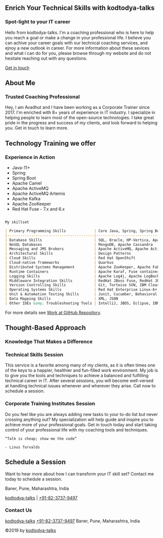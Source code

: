 
## Enrich Your Technical Skills with kodtodya-talks

### Spot-light to your IT career

Hello from kodtodya-talks. I'm a coaching professional who is here to help you reach a goal or make a change in your professional life. I believe you can achive your career goals with our technical coaching services, and ejnoy a new outlook in career. For more information about these sevices and what i can do for you, please browse through my website and do not hesitate reaching out with any questions.

[Get in touch](mailto:kodtodya.talks@gmail.com)

## About Me

### Trusted Coaching Professional

Hey, I am Avadhut and I have been working as a Corporate Trainer since 2017. I'm enriched with 8+ years of experience in IT industry. I specialize in helping people to learn most of the open-source technologies. I take great pride in the progress and success of my clients, and look forward to helping you. Get in touch to learn more.


## Technology Training we offer 
### Experience in Action

- Java-11+
- Spring
- Spring Boot
- Apache Camel
- Apache ActiveMQ
- Apache ActiveMQ Artemis
- Apache Kafka
- Apache ZooKeeper
- Red Hat Fuse - 7.x and 6.x

```markdown

My skillset

| Primary Programming Skills             | Core Java, Spring, Spring Boot, Apache Camel, Spring Batch, Apache Blueprint, Apache Maven |
|----------------------------------------|--------------------------------------------------------------------------------------------|
| Database Skills                        | SQL, Oracle, HP-Vertica, Apache Derby                                                      |
| NoSQL Databases                        | MongoDB, Apache Cassandra                                                                  |
| Messaging and JMS Brokers              | Apache ActiveMQ, Apache ActiveMQ Artemis, HornetQ, WebSphere MQ, Tibco EMS, Apache Kafka   |
| Architectural Skills                   | Design Patterns                                                                            |
| Cloud Skills                           | Red Hat OpenShift                                                                          |
| Cloud-native frameworks                | Quarkus                                                                                    |
| Distributed Systems Management         | Apache ZooKeeper, Apache Fabric                                                            |
| Runtime Containers                     | Apache Karaf, Fuse container, Fabric container, A-MQ container                             |
| Logging Skills                         | Apache Log4j, Apache LogBack, Apache slf4j                                                 |
| Middleware Integration Skills          | RedHat JBoss Fuse, RedHat JBoss EAP, RedHat JBoss A-MQ                                     |
| Version Controlling Skills             | Git, Tortoise SVN, IBM ClearCase, BitBucket                                                |
| Operating Systems Skills               | Red Hat Enterprise Linux-6+, CentOS-7+, Fedora-24+, Windows-X                              |
| Unit & Automation Testing Skills       | Junit, Cucumber, Behavioral Driven Development, CodePro                                    |
| Data Mapping Skills                    | XML, JSON                                                                                  |
| Other IDEs &amp; Troubleshooting Tools | IntelliJ, JBDS, Eclipse, IBM Integration Bus, Memory Analyzer Tool, Samura                 |

```

For more details see [Work at GitHub Repository](https://github.com/kodtodya/).

## Thought-Based Approach
### Knowledge That Makes a Difference

### Technical Skills Session

This service is a favorite among many of my clients, as it is often times one of the keys to a happier, healthier and fun-filled work environment. My job is to give you the tools and techniques to achieve a balanced and fulfilling technical career in IT. After several sessions, you will become well-versed at handling technical issues whenever and wherever they arise. Call now to schedule a session.

### Corporate Training Institutes Session

Do you feel like you are always adding new tasks to your to-do list but never crossing anything out? My specialization will help guide and inspire you to achieve more of your professional goals. Get in touch today and start taking control of your professional life with my coaching tools and techniques.

```
“Talk is cheap; show me the code”

- Linus Torvalds
```

## Schedule a Session 
Want to hear more about how I can transform your IT skill set? Contact me today to schedule a session.

Baner, Pune, Maharashtra, India

[kodtodya-talks](mailto:kodtodya.talks@gmail.com) | [+91-82-3737-9497](callto:+91-82-3737-9497)

### Contact Us

[kodtodya-talks](mailto:kodtodya.talks@gmail.com)
[+91-82-3737-9497](callto:+91-82-3737-9497)
Baner, Pune, Maharashtra, India

©2019 by [kodtodya-talks](https://kodtodya.github.io/)

